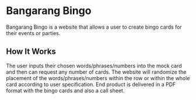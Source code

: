 # Bangarang Bingo 
Bangarang Bingo is a website that allows a user to create bingo cards for their events or parties.

## How It Works
The user inputs their chosen words/phrases/numbers into the mock card and then can request any number of cards. The website will randomize the placement of the words/phrases/numbers within the row or within the whole card according to user specification. End product is delivered in a PDF format with the bingo cards and also a call sheet.
